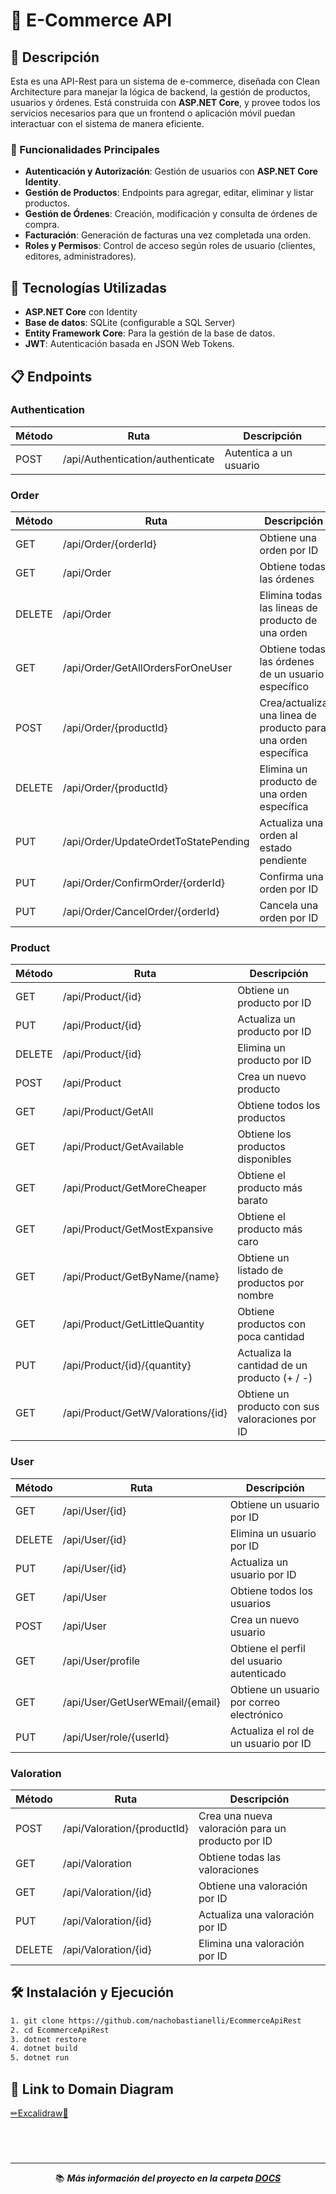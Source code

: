 # 🛒 E-Commerce API

## 📝 Descripción

Esta es una API-Rest para un sistema de e-commerce, diseñada con Clean Architecture para manejar la lógica de backend, la gestión de productos, usuarios y órdenes. Está construida con **ASP.NET Core**, y provee todos los servicios necesarios para que un frontend o aplicación móvil puedan interactuar con el sistema de manera eficiente.

### 🌟 Funcionalidades Principales

- **Autenticación y Autorización**: Gestión de usuarios con **ASP.NET Core Identity**.
- **Gestión de Productos**: Endpoints para agregar, editar, eliminar y listar productos.
- **Gestión de Órdenes**: Creación, modificación y consulta de órdenes de compra.
- **Facturación**: Generación de facturas una vez completada una orden.
- **Roles y Permisos**: Control de acceso según roles de usuario (clientes, editores, administradores).

## 🚀 Tecnologías Utilizadas

- **ASP.NET Core** con Identity
- **Base de datos**: SQLite (configurable a SQL Server)
- **Entity Framework Core**: Para la gestión de la base de datos.
- **JWT**: Autenticación basada en JSON Web Tokens.

## 📋 Endpoints 

### Authentication

| Método | Ruta                                     | Descripción                         |
|--------|------------------------------------------|-------------------------------------|
| POST   | /api/Authentication/authenticate         | Autentica a un usuario              |

### Order

| Método | Ruta                                             | Descripción                                             |
|--------|--------------------------------------------------|---------------------------------------------------------|
| GET    | /api/Order/{orderId}                             | Obtiene una orden por ID                                |
| GET    | /api/Order                                        | Obtiene todas las órdenes                               |
| DELETE | /api/Order                                        | Elimina todas las lineas de producto de una orden                               |
| GET    | /api/Order/GetAllOrdersForOneUser                 | Obtiene todas las órdenes de un usuario específico       |
| POST   | /api/Order/{productId}                            | Crea/actualiza una linea de producto para una orden específica         |
| DELETE | /api/Order/{productId}                            | Elimina un producto de una orden específica              |
| PUT    | /api/Order/UpdateOrdetToStatePending              | Actualiza una orden al estado pendiente                  |
| PUT    | /api/Order/ConfirmOrder/{orderId}                 | Confirma una orden por ID                                |
| PUT    | /api/Order/CancelOrder/{orderId}                  | Cancela una orden por ID                                 |

### Product

| Método | Ruta                                             | Descripción                                             |
|--------|--------------------------------------------------|---------------------------------------------------------|
| GET    | /api/Product/{id}                                | Obtiene un producto por ID                              |
| PUT    | /api/Product/{id}                                | Actualiza un producto por ID                            |
| DELETE | /api/Product/{id}                                | Elimina un producto por ID                              |
| POST   | /api/Product                                     | Crea un nuevo producto                                  |
| GET    | /api/Product/GetAll                              | Obtiene todos los productos                             |
| GET    | /api/Product/GetAvailable                        | Obtiene los productos disponibles                       |
| GET    | /api/Product/GetMoreCheaper                      | Obtiene el producto más barato                          |
| GET    | /api/Product/GetMostExpansive                    | Obtiene el producto más caro                            |
| GET    | /api/Product/GetByName/{name}                    | Obtiene un listado de productos por nombre                          |
| GET    | /api/Product/GetLittleQuantity                   | Obtiene productos con poca cantidad                     |
| PUT    | /api/Product/{id}/{quantity}                     | Actualiza la cantidad de un producto (+ / -)                   |
| GET    | /api/Product/GetW/Valorations/{id}               | Obtiene un producto con sus valoraciones por ID         |

### User

| Método | Ruta                                             | Descripción                                             |
|--------|--------------------------------------------------|---------------------------------------------------------|
| GET    | /api/User/{id}                                   | Obtiene un usuario por ID                               |
| DELETE | /api/User/{id}                                   | Elimina un usuario por ID                               |
| PUT    | /api/User/{id}                                   | Actualiza un usuario por ID                             |
| GET    | /api/User                                        | Obtiene todos los usuarios                              |
| POST   | /api/User                                        | Crea un nuevo usuario                                   |
| GET    | /api/User/profile                                | Obtiene el perfil del usuario autenticado               |
| GET    | /api/User/GetUserWEmail/{email}                  | Obtiene un usuario por correo electrónico               |
| PUT    | /api/User/role/{userId}                          | Actualiza el rol de un usuario por ID                   |

### Valoration

| Método | Ruta                                             | Descripción                                             |
|--------|--------------------------------------------------|---------------------------------------------------------|
| POST   | /api/Valoration/{productId}                      | Crea una nueva valoración para un producto por ID       |
| GET    | /api/Valoration                                  | Obtiene todas las valoraciones                          |
| GET    | /api/Valoration/{id}                             | Obtiene una valoración por ID                           |
| PUT    | /api/Valoration/{id}                             | Actualiza una valoración por ID                         |
| DELETE | /api/Valoration/{id}                             | Elimina una valoración por ID                           |

## 🛠️ Instalación y Ejecución

```bash
1. git clone https://github.com/nachobastianelli/EcommerceApiRest
2. cd EcommerceApiRest
3. dotnet restore
4. dotnet build
5. dotnet run
```

## 🔗 Link to Domain Diagram

<a href="https://excalidraw.com/#json=KKI9_XdSfjNk3ukuqBdVD,0PC_I-Adj7Wv4WIdirgZeA">✏Excalidraw📏</a>

###

<br/>
<br/>

<hr/>

<div align="center">
  
  📚 ***Más información del proyecto en la carpeta [DOCS](/docs)***
  
</div>




